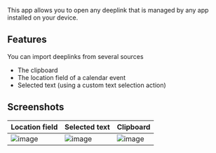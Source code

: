 This app allows you to open any deeplink that is managed by any app installed on your device. 

## Features

You can import deeplinks from several sources 
- The clipboard
- The location field of a calendar event
- Selected text (using a custom text selection action)

## Screenshots

| Location field | Selected text | Clipboard | 
| --- | --- | ---| 
| ![image](https://user-images.githubusercontent.com/1910698/147951335-2cd7d5b8-af6f-4f5e-8fa3-5bb581cbe0d9.png) | ![image](https://user-images.githubusercontent.com/1910698/147951156-bf60c2e3-67ab-475a-aea4-1d0b57176bfe.png) | ![image](https://user-images.githubusercontent.com/1910698/147950935-f3c6667e-98a0-43d5-a65f-d63539cceaa4.png) |
